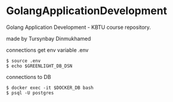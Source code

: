 # GolangApplicationDevelopment
Golang Application Development - KBTU course repository.

made by Tursynbay Dinmukhamed

connections get env variable .env
```shell
$ source .env 
$ echo $GREENLIGHT_DB_DSN
```

connections to DB
```shell
$ docker exec -it $DOCKER_DB bash
$ psql -U postgres
```